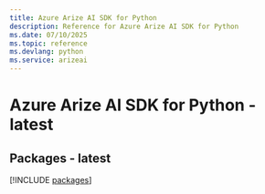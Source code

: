```yaml
---
title: Azure Arize AI SDK for Python
description: Reference for Azure Arize AI SDK for Python
ms.date: 07/10/2025
ms.topic: reference
ms.devlang: python
ms.service: arizeai
---
```

# Azure Arize AI SDK for Python - latest
## Packages - latest
[!INCLUDE [packages](arize-ai-index.md)]